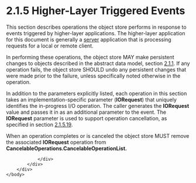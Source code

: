 <html dir="LTR" xmlns:mshelp="http://msdn.microsoft.com/mshelp" xmlns:ddue="http://ddue.schemas.microsoft.com/authoring/2003/5" xmlns:xlink="http://www.w3.org/1999/xlink" xmlns:tool="http://www.microsoft.com/tooltip">
    <head>
        <meta http-equiv="Content-Type" content="text/html; CHARSET=utf-8"></meta>
        <meta name="save" content="history"></meta>
        <title>2.1.5 Higher-Layer Triggered Events</title>
        <xml>
            <mshelp:toctitle title="2.1.5 Higher-Layer Triggered Events"></mshelp:toctitle>
            <mshelp:rltitle title="[MS-FSA]: Higher-Layer Triggered Events"></mshelp:rltitle>
            <mshelp:keyword index="A" term="ea676e28-afb1-4664-9ff7-00d187aa7cf7"></mshelp:keyword>
            <mshelp:attr name="DCSext.ContentType" value="open specification"></mshelp:attr>
            <mshelp:attr name="AssetID" value="ea676e28-afb1-4664-9ff7-00d187aa7cf7"></mshelp:attr>
            <mshelp:attr name="TopicType" value="kbRef"></mshelp:attr>
            <mshelp:attr name="DCSext.Title" value="[MS-FSA]: Higher-Layer Triggered Events" />
        </xml>
    </head>
    <body>
        <div id="header">
            <h1 class="heading">2.1.5 Higher-Layer Triggered Events</h1>
        </div>
        <div id="mainSection">
            <div id="mainBody">
                <div id="allHistory" class="saveHistory"></div>
                <div id="sectionSection0" class="section" name="collapseableSection">
                    

<p>This section describes operations the object store performs
in response to events triggered by higher-layer applications. The higher-layer
application for this document is generally a <a href="682f0f59-385c-4351-b81a-3b234f53db03.md#gt_434b0234-e970-4e8c-bdfa-e16a30d96703">server</a> application that is
processing requests for a local or remote client.</p>

<p>In performing these operations, the object store MAY make
persistent changes to objects described in the abstract data model, section <a href="801edcf5-bd31-4cec-b915-283faff69e22.md">2.1.1</a>. If any operation
fails, the object store SHOULD undo any persistent changes that were made prior
to the failure, unless specifically noted otherwise in the operation.</p>

<p>In addition to the parameters explicitly listed, each
operation in this section takes an implementation-specific parameter (<b>IORequest</b>)
that uniquely identifies the in-progress I/O operation. The caller generates
the <b>IORequest</b> value and passes it in as an additional parameter to the
event. The <b>IORequest</b> parameter is used to support operation
cancellation, as specified in section <a href="b8f2c9fd-ec06-496c-b0aa-f3c1ed5853a0.md">2.1.5.19</a>.</p>

<p>When an operation completes or is canceled the object store
MUST remove the associated <b>IORequest</b> operation from <b>CancelableOperations.CancelableOperationList.</b></p>


                </div>
            </div>
        </div>
    </body>
</html>